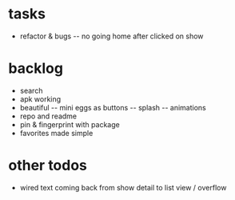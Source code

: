 # tasks
- refactor & bugs
-- no going home after clicked on show









# backlog
- search
- apk working
- beautiful
-- mini eggs as buttons
-- splash
-- animations
- repo and readme
- pin & fingerprint with package
- favorites made simple



# other todos
- wired text coming back from show detail to list view / overflow